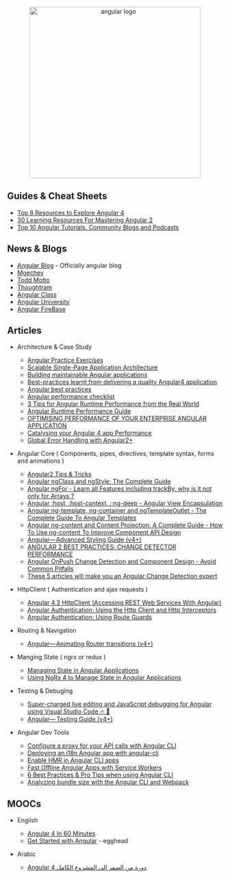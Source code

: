<p align="center">
  <img width="400" src="https://angular.io/assets/images/logos/angular/angular.svg"  alt="angular logo">
</p>

## Guides & Cheat Sheets

- [Top 8 Resources to Explore Angular 4](https://hackernoon.com/top-8-resources-to-explore-angular-4-ff2c1b42020a)
- [30 Learning Resources For Mastering Angular 2](https://tutorialzine.com/2016/09/30-learning-resources-for-mastering-angular-2)
- [Top 10 Angular Tutorials, Community Blogs and Podcasts](http://blog.angular-university.io/top-10-angular-2-tutorials-blogs-and-podcasts/)

## News & Blogs

- [Angular Blog](https://blog.angular.io/) - Officially angular blog
- [Mgechev](http://blog.mgechev.com/)
- [Todd Motto](https://toddmotto.com/)
- [Thoughtram](https://blog.thoughtram.io/)
- [Angular Class](https://angularclass.com/blog/)
- [Angular University](https://angular-university.io/)
- [Angular FireBase](https://angularfirebase.com/lessons/)

## Articles

- Architecture & Case Study

  - [Angular Practice Exercises](https://jcoop.io/angular-practice-exercises/)
  - [Scalable Single-Page Application Architecture](http://blog.mgechev.com/2016/04/10/scalable-javascript-single-page-app-angular2-application-architecture/)
  - [Building maintainable Angular applications](https://medium.com/curated-by-versett/building-maintainable-angular-2-applications-5b9ec4b463a1)
  - [Best-practices learnt from delivering a quality Angular4 application](https://hackernoon.com/best-practices-learnt-from-delivering-a-quality-angular4-application-2cd074ea53b3)
  - [Angular best practices](https://docs.google.com/presentation/d/1dlEE3JMmFtsb1FdFmxhj-vxEfWPfDVp5pXf-YbqAj8o/preview?slide=id.p)
  - [Angular performance checklist](https://github.com/mgechev/angular-performance-checklist)
  - [3 Tips for Angular Runtime Performance from the Real World](https://blog.angular.io/3-tips-for-angular-runtime-performance-from-the-real-world-d467fbc8f66e)
  - [Angular Runtime Performance Guide](https://blog.oasisdigital.com/2017/angular-runtime-performance-guide/)
  - [OPTIMISING PERFORMANCE OF YOUR ENTERPRISE ANGULAR APPLICATION](https://ordina-jworks.github.io/angular/2017/04/04/optimising-performance-of-your-enterprise-angular-application.html)
  - [Catalysing your Angular 4 app Performance](https://medium.com/paramsingh-66174/catalysing-your-angular-4-app-performance-9211979075f6)
  - [Global Error Handling with Angular2+](https://medium.com/@amcdnl/global-error-handling-with-angular2-6b992bdfb59c)

- Angular Core ( Components, pipes, directives, template syntax, forms and animations )

  - [Angular2 Tips & Tricks](https://medium.com/@amcdnl/angular2-things-you-might-not-know-439ce70d335a)
  - [Angular ngClass and ngStyle: The Complete Guide](https://blog.angular-university.io/angular-ngclass-ngstyle/)
  - [Angular ngFor - Learn all Features including trackBy, why is it not only for Arrays ?](http://blog.angular-university.io/angular-2-ngfor/)
  - [Angular :host, :host-context, ::ng-deep - Angular View Encapsulation](https://blog.angular-university.io/angular-host-context/)
  - [Angular ng-template, ng-container and ngTemplateOutlet - The Complete Guide To Angular Templates](https://blog.angular-university.io/angular-ng-template-ng-container-ngtemplateoutlet/)
  - [Angular ng-content and Content Projection: A Complete Guide - How To Use ng-content To Improve Component API Design](https://blog.angular-university.io/angular-ng-content/)
  - [Angular— Advanced Styling Guide (v4+)](https://medium.com/google-developer-experts/angular-advanced-styling-guide-v4-f0765616e635)
  - [ANGULAR 2 BEST PRACTICES: CHANGE DETECTOR PERFORMANCE](https://www.lucidchart.com/techblog/2016/05/04/angular-2-best-practices-change-detector-performance/)
  - [Angular OnPush Change Detection and Component Design - Avoid Common Pitfalls](http://blog.angular-university.io/onpush-change-detection-how-it-works/)
  - [These 5 articles will make you an Angular Change Detection expert](https://blog.angularindepth.com/these-5-articles-will-make-you-an-angular-change-detection-expert-ed530d28930)

- HttpClient ( Authentication and ajax requests )

  - [Angular 4.3 HttpClient (Accessing REST Web Services With Angular)](https://medium.com/codingthesmartway-com-blog/angular-4-3-httpclient-accessing-rest-web-services-with-angular-2305b8fd654b)
  - [Angular Authentication: Using the Http Client and Http Interceptors](https://medium.com/@ryanchenkie_40935/angular-authentication-using-the-http-client-and-http-interceptors-2f9d1540eb8)
  - [Angular Authentication: Using Route Guards](https://ryanchenkie.com/angular-authentication-using-route-guards)

- Routing & Navigation

  - [Angular— Animating Router transitions (v4+)](https://medium.com/google-developer-experts/angular-2-animate-router-transitions-6de179e00204)

- Manging State ( ngrx or redux )

  - [Managing State in Angular Applications](https://blog.nrwl.io/managing-state-in-angular-applications-22b75ef5625f)
  - [Using NgRx 4 to Manage State in Angular Applications](https://blog.nrwl.io/using-ngrx-4-to-manage-state-in-angular-applications-64e7a1f84b7b)

- Testing & Debuging

  - [Super-charged live editing and JavaScript debugging for Angular using Visual Studio Code 🔥 🎉](https://medium.com/@auchenberg/super-charged-live-editing-and-javascript-debugging-for-angular-using-visual-studio-code-c29da251ec71)
  - [Angular—  Testing Guide (v4+)](https://medium.com/google-developer-experts/angular-2-testing-guide-a485b6cb1ef0)

- Angular Dev Tools

  - [Configure a proxy for your API calls with Angular CLI](https://juristr.com/blog/2016/11/configure-proxy-api-angular-cli/)
  - [Deploying an i18n Angular app with angular-cli](https://medium.com/@feloy/deploying-an-i18n-angular-app-with-angular-cli-fc788f17e358)
  - [Enable HMR in Angular CLI apps](https://medium.com/@beeman/tutorial-enable-hmr-in-angular-cli-apps-1b0d13b80130)
  - [Fast Offline Angular Apps with Service Workers](https://coryrylan.com/blog/fast-offline-angular-apps-with-service-workers)
  - [6 Best Practices & Pro Tips when using Angular CLI](https://medium.com/@tomastrajan/6-best-practices-pro-tips-for-angular-cli-better-developer-experience-7b328bc9db81)
  - [Analyzing bundle size with the Angular CLI and Webpack](https://coryrylan.com/blog/analyzing-bundle-size-with-the-angular-cli-and-webpack)

## MOOCs

- English

  - [Angular 4 In 60 Minutes](https://www.youtube.com/watch?v=KhzGSHNhnbI&t=2572s)
  - [Get Started with Angular](https://egghead.io/courses/get-started-with-angular) - egghead

- Arabic

  - [Angular 4 دورة من الصفر الى المشروع الكامل](https://www.youtube.com/playlist?list=PLMYF6NkLrdN9JJPTR0ksQcT3uumyco7UG)
